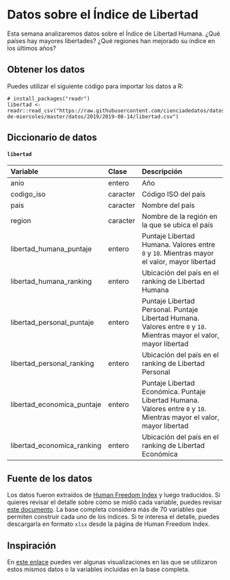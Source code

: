 
# Datos sobre el Índice de Libertad

Esta semana analizaremos datos sobre el Índice de Libertad Humana. ¿Qué países hay mayores libertades? ¿Qué regiones han mejorado su índice en los últimos años?

## Obtener los datos

Puedes utilizar el siguiente código para importar los datos a R:

```
# install_packages("readr")
libertad <- readr::read_csv("https://raw.githubusercontent.com/cienciadedatos/datos-de-miercoles/master/datos/2019/2019-08-14/libertad.csv")
```

## Diccionario de datos

#### `libertad`

|Variable       |Clase               |Descripción |
|:--------------|:-------------------|:-----------|
| anio | entero | Año  |
| codigo_iso | caracter | Código ISO del país |
| pais | caracter | Nombre del país |
| region | caracter | Nombre de la región en la que se ubica el país |
| libertad_humana_puntaje | entero | Puntaje Libertad Humana. Valores entre `0` y `10`. Mientras mayor el valor, mayor libertad |
| libertad_humana_ranking | entero | Ubicación del país en el ranking de Libertad Humana |
| libertad_personal_puntaje | entero | Puntaje Libertad Personal. Puntaje Libertad Humana. Valores entre `0` y `10`. Mientras mayor el valor, mayor libertad |
| libertad_personal_ranking | entero | Ubicación del país en el ranking de Libertad Personal |
| libertad_economica_puntaje | entero | Puntaje Libertad Económica. Puntaje Libertad Humana. Valores entre `0` y `10`. Mientras mayor el valor, mayor libertad |
| libertad_economica_ranking | entero | Ubicación del país en el ranking de Libertad Económica |

## Fuente de los datos

Los datos fueron extraídos de [Human Freedom Index](https://www.cato.org/human-freedom-index-new) y luego traducidos. Si quieres revisar el detalle sobre cómo se midió cada variable, puedes revisar [este documento](https://object.cato.org/sites/cato.org/files/human-freedom-index-files/human-freedom-index-2018-revised.pdf).
La base completa considera más de 70 variables que permiten construir cada uno de los índices. Si te interesa el detalle, puedes descargarla en formato `xlsx` desde la página de Human Freedom Index.

## Inspiración

En [este enlace](https://imco.org.mx/temas/indice-libertad-mundo-2019-via-freedom-house/) puedes ver algunas visualizaciones en las que se utilizaron estos mismos datos o la variables incluidas en la base completa.
